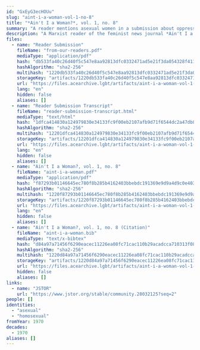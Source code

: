 ```yaml
---
id: "GxEyG3ecHOUu"
slug: "aint-i-a-woman-vol-1-no-8"
title: "*Ain't I a Woman?*, vol. 1, no. 8"
summary: "A reader mentions asexual women in a submission about oppression in queer relationships"
description: "A Marxist reader of the feminist news journal *Ain't I a Woman?* mentions asexual women in a submission about oppression in queer relationships"
files:
  - name: "Reader Submission"
    fileName: "from-our-readers.pdf"
    mediaType: "application/pdf"
    hash: "db533fa40c26d40f5c547e8aa92813dfc0332471ad5e21f3da054328f411671f"
    hashAlgorithm: "sha2-256"
    multihash: "1220db533fa40c26d40f5c547e8aa92813dfc0332471ad5e21f3da054328f411671f"
    storageKey: "artifacts/1220db533fa40c26d40f5c547e8aa92813dfc0332471ad5e21f3da054328f411671f"
    url: "https://files.acearchive.lgbt/artifacts/aint-i-a-woman-vol-1-no-8/from-our-readers.pdf"
    lang: "en"
    hidden: false
    aliases: []
  - name: "Reader Submission Transcript"
    fileName: "reader-submission-transcript.html"
    mediaType: "text/html"
    hash: "1dfca414830a124979830e34133fc9f00eb2107afb9d71f6544dc2a47db81346"
    hashAlgorithm: "sha2-256"
    multihash: "12201dfca414830a124979830e34133fc9f00eb2107afb9d71f6544dc2a47db81346"
    storageKey: "artifacts/12201dfca414830a124979830e34133fc9f00eb2107afb9d71f6544dc2a47db81346"
    url: "https://files.acearchive.lgbt/artifacts/aint-i-a-woman-vol-1-no-8/reader-submission-transcript.html"
    lang: "en"
    hidden: false
    aliases: []
  - name: "Ain't I a Woman?, vol. 1, no. 8"
    fileName: "aint-i-a-woman.pdf"
    mediaType: "application/pdf"
    hash: "f87293b01146645ec780f8b285b4162403bbebdc191369e9d9a4d9c0e4030bbc"
    hashAlgorithm: "sha2-256"
    multihash: "1220f87293b01146645ec780f8b285b4162403bbebdc191369e9d9a4d9c0e4030bbc"
    storageKey: "artifacts/1220f87293b01146645ec780f8b285b4162403bbebdc191369e9d9a4d9c0e4030bbc"
    url: "https://files.acearchive.lgbt/artifacts/aint-i-a-woman-vol-1-no-8/aint-i-a-woman.pdf"
    lang: "en"
    hidden: false
    aliases: []
  - name: "Ain't I a Woman?, vol. 1, no. 8 (Citation)"
    fileName: "aint-i-a-woman.bib"
    mediaType: "text/x-bibtex"
    hash: "d84a97a71456f6290eacec11226ea08fc71cac110b29acadcca710313f089135"
    hashAlgorithm: "sha2-256"
    multihash: "1220d84a97a71456f6290eacec11226ea08fc71cac110b29acadcca710313f089135"
    storageKey: "artifacts/1220d84a97a71456f6290eacec11226ea08fc71cac110b29acadcca710313f089135"
    url: "https://files.acearchive.lgbt/artifacts/aint-i-a-woman-vol-1-no-8/aint-i-a-woman.bib"
    hidden: false
    aliases: []
links:
  - name: "JSTOR"
    url: "https://www.jstor.org/stable/community.28032125?seq=2"
people: []
identities:
  - "asexual"
  - "homosexual"
fromYear: 1970
decades:
  - 1970
aliases: []
---
```

